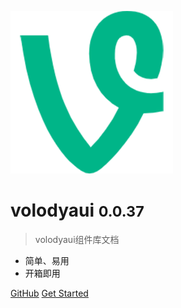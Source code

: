 <!-- _coverpage.md -->

![logo](logo.png)

# volodyaui <small>0.0.37</small>

> volodyaui组件库文档

- 简单、易用
- 开箱即用

[GitHub](https://www.npmjs.com/package/volodyaui)
[Get Started](README.md)